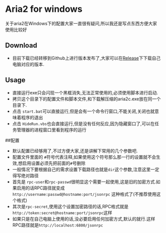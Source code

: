 # Aria2 for windows

关于aria2在Windows下的配置大家一直很有疑问,所以我还是写点东西方便大家使用比较好

## Download
- 目前下载已经转移到Github上进行版本发布了,大家可以在[Release](https://github.com/tatsuhiro-t/aria2/releases/)下下载自己电脑对应的版本.

## Usage
- 直接运行exe只会闪现一个黑框消失,无法正常使用的,必须使用脚本进行启动.
- 拷贝这个目录下的配置文件和脚本文件,和下载解压缩的aria2c.exe放在同一个目录下.
- 点击 `start.bat`可以直接运行,但是会有一个命令行窗口,不能关闭,关闭也就意味着程序的退出
- 点击 `HideRun.vbs`也会直接运行,但是没有任何反应,因为隐藏窗口了,可以在任务管理器的进程窗口里看到程序的运行


##配置

- 默认配置已经够用了,不过方便大家,还是讲解下常用的几个参数吧.
- 配置文件里面的 `#`符号代表注释,如果使用这个符号那么那一行的设置就不会生效,想启用设置必须先把前面的`#`号删除
- 一般情况下要根据自己的需求设置下载路径也就是`dir`这个参数,注意这里一定得写绝对路径 
- 首先是 `rpc-user`和`rpc-passwd`很明显这个需要一起使用,这是旧的加密方式.如果启用的话RPC路径就变成 `http://username:passwd@hostname:port/jsonrpc` 这种格式了(不推荐使用这个格式)
- 其次是`rpc-secret`,使用这个设置加密路径的话,RPC格式就是`http://token:secret@hostname:port/jsonrpc`这样
- 如果只是在自己电脑上使用的话,没必要启用任何加密方式,默认的就行.这样RPC路径就是`http://localhost:6800/jsonrpc`
